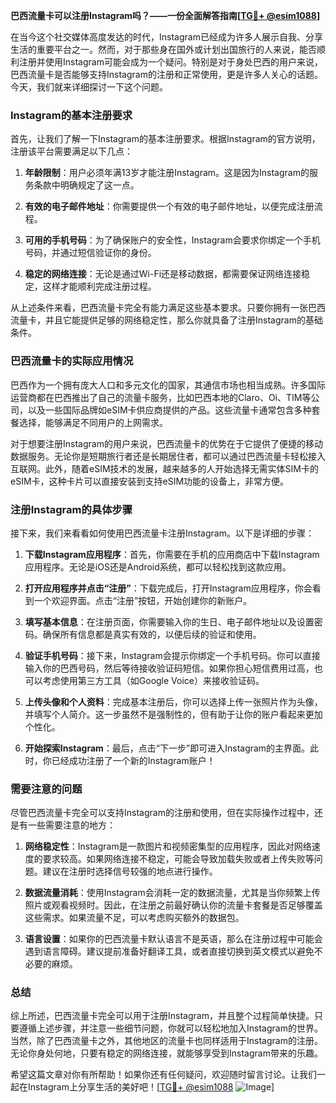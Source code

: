 **巴西流量卡可以注册Instagram吗？——一份全面解答指南[[TG💪+ @esim1088](https://t.me/s/esim1088)]**

在当今这个社交媒体高度发达的时代，Instagram已经成为许多人展示自我、分享生活的重要平台之一。然而，对于那些身在国外或计划出国旅行的人来说，能否顺利注册并使用Instagram可能会成为一个疑问。特别是对于身处巴西的用户来说，巴西流量卡是否能够支持Instagram的注册和正常使用，更是许多人关心的话题。今天，我们就来详细探讨一下这个问题。

### Instagram的基本注册要求

首先，让我们了解一下Instagram的基本注册要求。根据Instagram的官方说明，注册该平台需要满足以下几点：

1. **年龄限制**：用户必须年满13岁才能注册Instagram。这是因为Instagram的服务条款中明确规定了这一点。
   
2. **有效的电子邮件地址**：你需要提供一个有效的电子邮件地址，以便完成注册流程。

3. **可用的手机号码**：为了确保账户的安全性，Instagram会要求你绑定一个手机号码，并通过短信验证你的身份。

4. **稳定的网络连接**：无论是通过Wi-Fi还是移动数据，都需要保证网络连接稳定，这样才能顺利完成注册过程。

从上述条件来看，巴西流量卡完全有能力满足这些基本要求。只要你拥有一张巴西流量卡，并且它能提供足够的网络稳定性，那么你就具备了注册Instagram的基础条件。

### 巴西流量卡的实际应用情况

巴西作为一个拥有庞大人口和多元文化的国家，其通信市场也相当成熟。许多国际运营商都在巴西推出了自己的流量卡服务，比如巴西本地的Claro、Oi、TIM等公司，以及一些国际品牌如eSIM卡供应商提供的产品。这些流量卡通常包含多种套餐选择，能够满足不同用户的上网需求。

对于想要注册Instagram的用户来说，巴西流量卡的优势在于它提供了便捷的移动数据服务。无论你是短期旅行者还是长期居住者，都可以通过巴西流量卡轻松接入互联网。此外，随着eSIM技术的发展，越来越多的人开始选择无需实体SIM卡的eSIM卡，这种卡片可以直接安装到支持eSIM功能的设备上，非常方便。

### 注册Instagram的具体步骤

接下来，我们来看看如何使用巴西流量卡注册Instagram。以下是详细的步骤：

1. **下载Instagram应用程序**：首先，你需要在手机的应用商店中下载Instagram应用程序。无论是iOS还是Android系统，都可以轻松找到这款应用。

2. **打开应用程序并点击“注册”**：下载完成后，打开Instagram应用程序，你会看到一个欢迎界面。点击“注册”按钮，开始创建你的新账户。

3. **填写基本信息**：在注册页面，你需要输入你的生日、电子邮件地址以及设置密码。确保所有信息都是真实有效的，以便后续的验证和使用。

4. **验证手机号码**：接下来，Instagram会提示你绑定一个手机号码。你可以直接输入你的巴西号码，然后等待接收验证码短信。如果你担心短信费用过高，也可以考虑使用第三方工具（如Google Voice）来接收验证码。

5. **上传头像和个人资料**：完成基本注册后，你可以选择上传一张照片作为头像，并填写个人简介。这一步虽然不是强制性的，但有助于让你的账户看起来更加个性化。

6. **开始探索Instagram**：最后，点击“下一步”即可进入Instagram的主界面。此时，你已经成功注册了一个新的Instagram账户！

### 需要注意的问题

尽管巴西流量卡完全可以支持Instagram的注册和使用，但在实际操作过程中，还是有一些需要注意的地方：

1. **网络稳定性**：Instagram是一款图片和视频密集型的应用程序，因此对网络速度的要求较高。如果网络连接不稳定，可能会导致加载失败或者上传失败等问题。建议在注册时选择信号较强的地点进行操作。

2. **数据流量消耗**：使用Instagram会消耗一定的数据流量，尤其是当你频繁上传照片或观看视频时。因此，在注册之前最好确认你的流量卡套餐是否足够覆盖这些需求。如果流量不足，可以考虑购买额外的数据包。

3. **语言设置**：如果你的巴西流量卡默认语言不是英语，那么在注册过程中可能会遇到语言障碍。建议提前准备好翻译工具，或者直接切换到英文模式以避免不必要的麻烦。

### 总结

综上所述，巴西流量卡完全可以用于注册Instagram，并且整个过程简单快捷。只要遵循上述步骤，并注意一些细节问题，你就可以轻松地加入Instagram的世界。当然，除了巴西流量卡之外，其他地区的流量卡也同样适用于Instagram的注册。无论你身处何地，只要有稳定的网络连接，就能够享受到Instagram带来的乐趣。

希望这篇文章对你有所帮助！如果你还有任何疑问，欢迎随时留言讨论。让我们一起在Instagram上分享生活的美好吧！[[TG💪+ @esim1088](https://t.me/s/esim1088) ![Image](https://i.postimg.cc/4NQfJmqS/Snipaste-2025-05-13-00-14-12.png)]